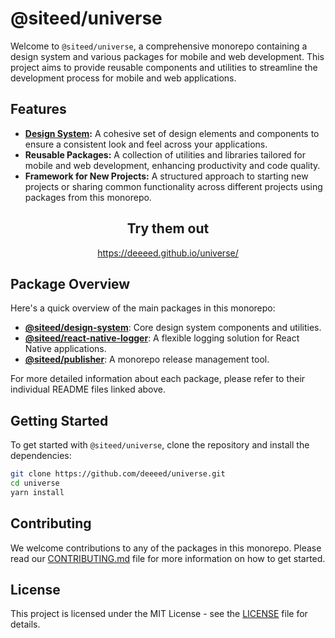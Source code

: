 # @siteed/universe

Welcome to `@siteed/universe`, a comprehensive monorepo containing a design system and various packages for mobile and web development. This project aims to provide reusable components and utilities to streamline the development process for mobile and web applications.

## Features

- **[Design System](./packages/design-system/README.md):** A cohesive set of design elements and components to ensure a consistent look and feel across your applications.
- **Reusable Packages:** A collection of utilities and libraries tailored for mobile and web development, enhancing productivity and code quality.
- **Framework for New Projects:** A structured approach to starting new projects or sharing common functionality across different projects using packages from this monorepo.

<div align="center">
  <h2>Try them out</h2>
  <p><a href="https://deeeed.github.io/universe/">https://deeeed.github.io/universe/</a></p>
</div>

## Package Overview

Here's a quick overview of the main packages in this monorepo:

- [**@siteed/design-system**](./packages/design-system/README.md): Core design system components and utilities.
- [**@siteed/react-native-logger**](./packages/react-native-logger/README.md): A flexible logging solution for React Native applications.
- [**@siteed/publisher**](./packages/publisher/README.md): A monorepo release management tool.

For more detailed information about each package, please refer to their individual README files linked above.


## Getting Started

To get started with `@siteed/universe`, clone the repository and install the dependencies:

```bash
git clone https://github.com/deeeed/universe.git
cd universe
yarn install
```

## Contributing

We welcome contributions to any of the packages in this monorepo. Please read our [CONTRIBUTING.md](./CONTRIBUTING.md) file for more information on how to get started.

## License

This project is licensed under the MIT License - see the [LICENSE](./LICENSE) file for details.
